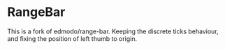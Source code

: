 RangeBar
=======

This is a fork of edmodo/range-bar.
Keeping the discrete ticks behaviour, and fixing the position of left thumb to origin.
